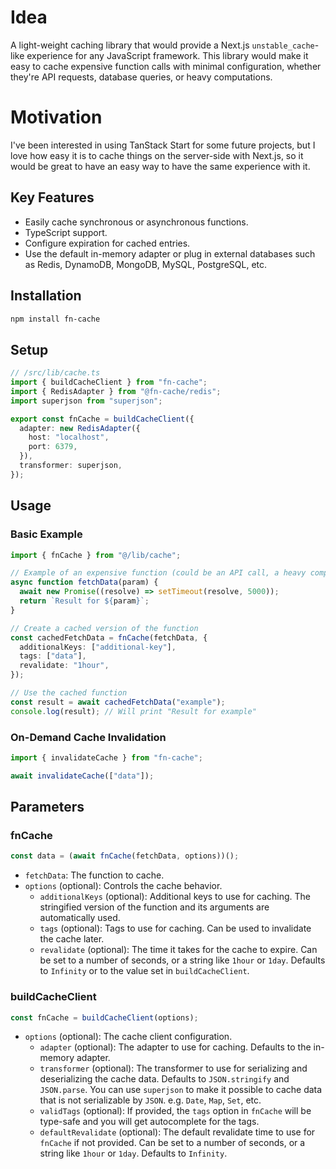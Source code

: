 # Idea

A light-weight caching library that would provide a Next.js `unstable_cache`-like experience for any JavaScript framework. This library would make it easy to cache expensive function calls with minimal configuration, whether they're API requests, database queries, or heavy computations.

# Motivation

I've been interested in using TanStack Start for some future projects, but I love how easy it is to cache things on the server-side with Next.js, so it would be great to have an easy way to have the same experience with it.

## Key Features

- Easily cache synchronous or asynchronous functions.
- TypeScript support.
- Configure expiration for cached entries.
- Use the default in-memory adapter or plug in external databases such as Redis, DynamoDB, MongoDB, MySQL, PostgreSQL, etc.

## Installation

```bash
npm install fn-cache
```

## Setup

```ts
// /src/lib/cache.ts
import { buildCacheClient } from "fn-cache";
import { RedisAdapter } from "@fn-cache/redis";
import superjson from "superjson";

export const fnCache = buildCacheClient({
  adapter: new RedisAdapter({
    host: "localhost",
    port: 6379,
  }),
  transformer: superjson,
});
```

## Usage

### Basic Example

```ts
import { fnCache } from "@/lib/cache";

// Example of an expensive function (could be an API call, a heavy computation, etc.)
async function fetchData(param) {
  await new Promise((resolve) => setTimeout(resolve, 5000));
  return `Result for ${param}`;
}

// Create a cached version of the function
const cachedFetchData = fnCache(fetchData, {
  additionalKeys: ["additional-key"],
  tags: ["data"],
  revalidate: "1hour",
});

// Use the cached function
const result = await cachedFetchData("example");
console.log(result); // Will print "Result for example"
```

### On-Demand Cache Invalidation

```ts
import { invalidateCache } from "fn-cache";

await invalidateCache(["data"]);
```

## Parameters

### fnCache

```ts
const data = (await fnCache(fetchData, options))();
```

- `fetchData`: The function to cache.
- `options` (optional): Controls the cache behavior.
  - `additionalKeys` (optional): Additional keys to use for caching. The stringified version of the function and its arguments are automatically used.
  - `tags` (optional): Tags to use for caching. Can be used to invalidate the cache later.
  - `revalidate` (optional): The time it takes for the cache to expire. Can be set to a number of seconds, or a string like `1hour` or `1day`. Defaults to `Infinity` or to the value set in `buildCacheClient`.

### buildCacheClient

```ts
const fnCache = buildCacheClient(options);
```

- `options` (optional): The cache client configuration.
  - `adapter` (optional): The adapter to use for caching. Defaults to the in-memory adapter.
  - `transformer` (optional): The transformer to use for serializing and deserializing the cache data. Defaults to `JSON.stringify` and `JSON.parse`. You can use `superjson` to make it possible to cache data that is not serializable by `JSON`. e.g. `Date`, `Map`, `Set`, etc.
  - `validTags` (optional): If provided, the `tags` option in `fnCache` will be type-safe and you will get autocomplete for the tags.
  - `defaultRevalidate` (optional): The default revalidate time to use for `fnCache` if not provided. Can be set to a number of seconds, or a string like `1hour` or `1day`. Defaults to `Infinity`.
